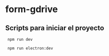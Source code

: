 # form-gdrive

## Scripts para iniciar el proyecto

<code> npm run dev </code>

<code> npm run electron:dev </code>
